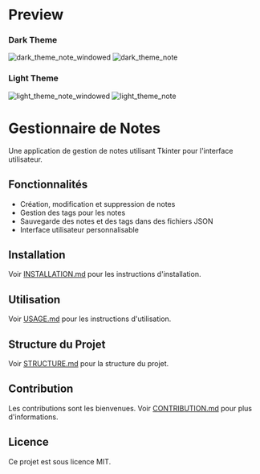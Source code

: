 # Preview
### Dark Theme
![dark_theme_note_windowed](https://github.com/user-attachments/assets/cc2b7deb-20da-4e9e-b390-fa86f1e760f5)
![dark_theme_note](https://github.com/user-attachments/assets/f343deb5-9f6d-4360-9644-9302611371cc)


### Light Theme
![light_theme_note_windowed](https://github.com/user-attachments/assets/76acbad7-97af-4387-aae1-7bcaebc3ceb8)
![light_theme_note](https://github.com/user-attachments/assets/684ffba5-3303-4492-a3e8-e0d6e42697e1)


# Gestionnaire de Notes
Une application de gestion de notes utilisant Tkinter pour l'interface utilisateur.

## Fonctionnalités

- Création, modification et suppression de notes
- Gestion des tags pour les notes
- Sauvegarde des notes et des tags dans des fichiers JSON
- Interface utilisateur personnalisable

## Installation

Voir [INSTALLATION.md](docs/INSTALLATION.md) pour les instructions d'installation.

## Utilisation

Voir [USAGE.md](docs/USAGE.md) pour les instructions d'utilisation.

## Structure du Projet

Voir [STRUCTURE.md](docs/STRUCTURE.md) pour la structure du projet.

## Contribution

Les contributions sont les bienvenues. Voir [CONTRIBUTION.md](docs/CONTRIBUTION.md) pour plus d'informations.

## Licence

Ce projet est sous licence MIT.
